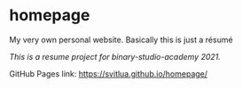 # homepage
My very own personal website. Basically this is just a résumé


*This is a resume project for binary-studio-academy 2021.*

GitHub Pages link:
https://svitlua.github.io/homepage/
